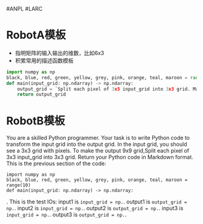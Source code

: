 #ANPL  #LARC 
# RobotA模板

- 指明矩阵的输入输出的维数，比如6x3
- 积累常用的描述函数模板
```python
import numpy as np
black, blue, red, green, yellow, grey, pink, orange, teal, maroon = range(10)
def main(input_grid: np.ndarray) -> np.ndarray:
	output_grid = `Split each pixel of 3x3 input_grid into 3x3 grid. Make 9x9 output_grid`(input_grid)
	return output_grid
```
# RobotB模板
You are a skilled Python programmer. Your task is to write Python code to transform the input grid into the output grid. 
In the input grid, you should see a 3x3 grid with pixels. 
To make the output 9x9 grid,Split each pixel of 3x3 input_grid into 3x3 grid.
Return your Python code in Markdown format.
This is the previous section of the code:
```
import numpy as np
black, blue, red, green, yellow, grey, pink, orange, teal, maroon = range(10)
def main(input_grid: np.ndarray) -> np.ndarray:
```
.
This is the test IOs:
input1 is `input_grid = np.`.
output1 is `output_grid = np.`.
input2 is `input_grid = np.`.
output2 is `output_grid = np.`.
input3 is `input_grid = np.`.
output3 is `output_grid = np.`.